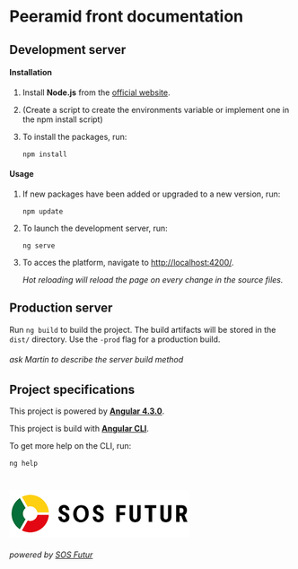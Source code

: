 # **Peeramid front documentation**

## Development server

#### Installation

  1. Install **Node.js** from the [official website](https://nodejs.org/en/).
  
  2. (Create a script to create the environments variable or implement one in the npm install script)
  
  3. To install the packages, run:
     
     ````
     npm install
     ````

#### Usage

  1. If new packages have been added or upgraded to a new version, run:
     
     ````
     npm update
     ````

  2. To launch the development server, run:
  
      ````
      ng serve
      ````

  3. To acces the platform, navigate to [http://localhost:4200/](http://localhost:4200/).

     *Hot reloading will reload the page on every change in the source files.*

## Production server

Run `ng build` to build the project. The build artifacts will be stored in the `dist/` directory. Use the `-prod` flag
for a production build.

###### ask Martin to describe the server build method

## Project specifications

This project is powered by **[Angular 4.3.0](https://angular.io/)**.

This project is build with **[Angular CLI](https://github.com/angular/angular-cli/blob/master/README.md)**.

To get more help on the CLI, run:
````
ng help
````

#

[![SOS Futur](../sosf_logo.png)](https://www.sos-futur.fr/)
###### powered by [SOS Futur](https://www.sos-futur.fr/)